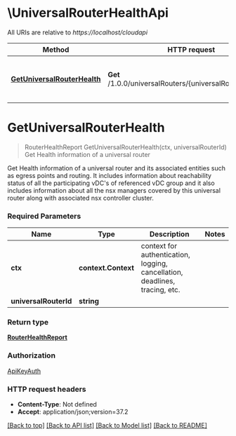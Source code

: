 # \UniversalRouterHealthApi

All URIs are relative to *https://localhost/cloudapi*

Method | HTTP request | Description
------------- | ------------- | -------------
[**GetUniversalRouterHealth**](UniversalRouterHealthApi.md#GetUniversalRouterHealth) | **Get** /1.0.0/universalRouters/{universalRouterId}/health | Get Health information of a universal router


# **GetUniversalRouterHealth**
> RouterHealthReport GetUniversalRouterHealth(ctx, universalRouterId)
Get Health information of a universal router

Get Health information of a universal router and its associated entities such as egress points and routing. It includes information about reachability status of all the participating vDC's of referenced vDC group and it also includes information about all the nsx managers covered by this universal router along with associated nsx controller cluster. 

### Required Parameters

Name | Type | Description  | Notes
------------- | ------------- | ------------- | -------------
 **ctx** | **context.Context** | context for authentication, logging, cancellation, deadlines, tracing, etc.
  **universalRouterId** | **string**|  | 

### Return type

[**RouterHealthReport**](RouterHealthReport.md)

### Authorization

[ApiKeyAuth](../README.md#ApiKeyAuth)

### HTTP request headers

 - **Content-Type**: Not defined
 - **Accept**: application/json;version=37.2

[[Back to top]](#) [[Back to API list]](../README.md#documentation-for-api-endpoints) [[Back to Model list]](../README.md#documentation-for-models) [[Back to README]](../README.md)


